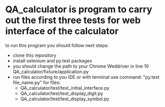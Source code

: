 # QA_calculator is program to carry out the first three tests for web interface of the calculator

to run this program you should follow next steps:
  - clone this repository
  - install selenium and py.test packages
  - you should change the path to your Chrome Weddriver in line 10 QA_calculator/fixture/application.py
  - run files according to you IDE or with terminal use command: "py.test file_name.py" for files:
      - QA_calculator/test/test_initial_interface.py
      - QA_calculator/test/test_display_digit.py
      - QA_calculator/test/test_display_symbol.py
     
